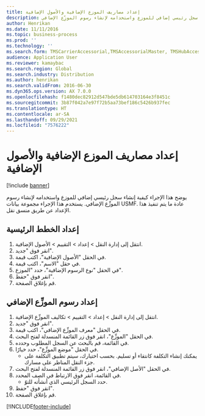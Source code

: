 ```yaml
---
title: إعداد مصاريف الموزع الإضافية والأصول الإضافية
description: يوضح هذا الإجراء كيفية إنشاء سجل رئيسي إضافي‬ للموزع واستخدامه لإنشاء رسوم الموزِّع الإضافي‬.
author: Henrikan
ms.date: 11/11/2016
ms.topic: business-process
ms.prod: ''
ms.technology: ''
ms.search.form: TMSCarrierAccessorial,TMSAccessorialMaster, TMSHubAccessorial
audience: Application User
ms.reviewer: kamaybac
ms.search.region: Global
ms.search.industry: Distribution
ms.author: henrikan
ms.search.validFrom: 2016-06-30
ms.dyn365.ops.version: AX 7.0.0
ms.openlocfilehash: f1480dec82912d547bde5db614703164e3f8451c
ms.sourcegitcommit: 3b87f042a7e97f72b5aa73bef186c5426b937fec
ms.translationtype: HT
ms.contentlocale: ar-SA
ms.lasthandoff: 09/29/2021
ms.locfileid: "7576222"
---
```

# <a name="set-up-hub-accessorial-charges-and-accessorial-masters"></a>إعداد مصاريف الموزع الإضافية والأصول الإضافية

[!include [banner](../../includes/banner.md)]

يوضح هذا الإجراء كيفية إنشاء سجل رئيسي إضافي‬ للموزع واستخدامه لإنشاء رسوم الموزِّع الإضافي‬. يستخدم هذا الإجراء مجموعة بيانات USMF. عادة ما يتم تنفيذ هذا الإعداد عن طريق منسق نقل.


## <a name="set-up-a-hub-master"></a>إعداد الخطط الرئيسية
1. انتقل إلى إدارة النقل > إعداد > التقييم‬ > الأصول الإضافية.
2. انقر فوق "جديد".
3. في الحقل "الأصول الإضافية‬"، اكتب قيمة.
4. في حقل "الاسم"، اكتب قيمة.
5. في الحقل "نوع الرسوم الإضافية‬"، حدد "الموزع".
6. انقر فوق "حفظ".
7. قم بإغلاق الصفحة.

## <a name="set-up-a-hub-accessorial-charge"></a>إعداد رسوم الموزِّع الإضافي‬
1. انتقل إلى إدارة النقل > إعداد > التقييم‬ > تكاليف الموزِّع الإضافية‬.
2. انقر فوق "جديد".
3. في الحقل "معرف الموزِّع الإضافي‬‬"، اكتب قيمة.
4. في الحقل "الموزِّع‬"، انقر فوق زر القائمة المنسدلة لفتح البحث.
5. في القائمة، قم بالبحث عن السجل المطلوب وحدده.
6. في الحقل "موضع الموزِّع‬"، حدد خيارًا.
    * يمكنك إنشاء التكلفة كانتقاء أو تسليم. بحسب اختيارك، سيتم تطبيق التكلفة على جزء النقل المناظر على مسارك.  
7. في الحقل "الأصل الإضافي‬‬"، انقر فوق زر القائمة المنسدلة لفتح البحث.
8. في القائمة، انقر فوق الارتباط في الصف المحدد.
    * حدد السجل الرئيسي الذي أنشأته للتوّ.  
9. انقر فوق "حفظ".
10. قم بإغلاق الصفحة.



[!INCLUDE[footer-include](../../../includes/footer-banner.md)]